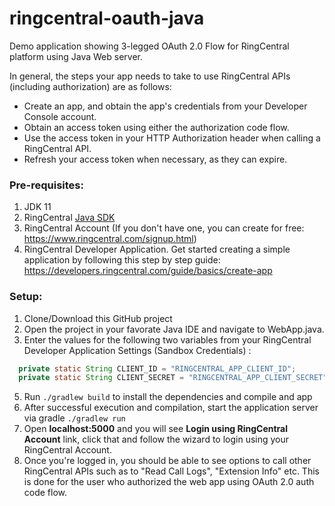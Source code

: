# ringcentral-oauth-java
Demo application showing 3-legged OAuth 2.0 Flow for RingCentral platform using Java Web server.

In general, the steps your app needs to take to use RingCentral APIs (including authorization) are as follows:

- Create an app, and obtain the app's credentials from your Developer Console account.
- Obtain an access token using either the authorization code flow.
- Use the access token in your HTTP Authorization header when calling a RingCentral API.
- Refresh your access token when necessary, as they can expire.

### Pre-requisites:

1. JDK 11
2. RingCentral [Java SDK](https://mvnrepository.com/artifact/com.ringcentral/ringcentral)
3. RingCentral Account (If you don't have one, you can create for free: https://www.ringcentral.com/signup.html)
4. RingCentral Developer Application. Get started creating a simple application by following this step by step guide: https://developers.ringcentral.com/guide/basics/create-app


### Setup:

1. Clone/Download this GitHub project
2. Open the project in your favorate Java IDE and navigate to WebApp.java.
3. Enter the values for the following two variables from your RingCentral Developer Application Settings (Sandbox Credentials) :

```java
  private static String CLIENT_ID = "RINGCENTRAL_APP_CLIENT_ID";
  private static String CLIENT_SECRET = "RINGCENTRAL_APP_CLIENT_SECRET";
```
5. Run `./gradlew build` to install the dependencies and compile and app
6. After successful execution and compilation, start the application server via gradle `./gradlew run `
7. Open **localhost:5000** and you will see **Login using RingCentral Account** link, click that and follow the wizard to login using your RingCentral Account.
8. Once you're logged in, you should be able to see options to call other RingCentral APIs such as to "Read Call Logs", "Extension Info" etc. This is done for the user who authorized the web app using OAuth 2.0 auth code flow.



